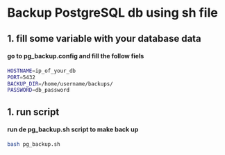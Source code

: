 # Backup PostgreSQL db using sh file

## 1. fill some variable with your database data
#### go to pg_backup.config and fill the follow fiels
```bash
HOSTNAME=ip_of_your_db
PORT=5432
BACKUP_DIR=/home/username/backups/
PASSWORD=db_password
```

## 1. run script
#### run de pg_backup.sh script to make back up
```bash
bash pg_backup.sh
```